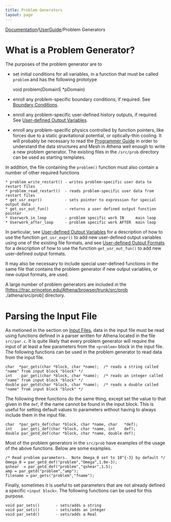 ```yaml
---
title: Problem Generators
layout: page
---
```


[Documentation]({{site.baseurl}}/AthenaDocs)/[UserGuide]({{site.baseurl}}/AthenaDocsUG)/Problem Generators

What is a Problem Generator?
============================

The purposes of the problem generator are to
 * set initial conditions for all variables, in a function that must be called `problem` and has the following prototype

	void problem(DomainS *pDomain)

 * enroll any problem-specific boundary conditions, if required.  See [Boundary Conditions]({{site.baseurl}}/AthenaDocsUGBCs).
 * enroll any problem-specific user-defined history outputs, if required.  See [User-defined Output Variables]({{site.baseurl}}/AthenaDocsUGUserExpress).
 * enroll any problem-specific physics controlled by function pointers, like forces due to a static gravitational potential, or optically-thin cooling.
It will probably be necessary to read the [Programmer Guide]({{site.baseurl}}/AthenaDocsPG) in order to understand the data structures and Mesh in Athena well
enough to write a new problem generator.  The existing files in the `/src/prob` directory can be used as starting templates.

In addition, the file containing the `problem()` function must also contain a number of other required functions

	* problem_write_restart() - writes problem-specific user data to restart files
	* problem_read_restart()  - reads problem-specific user data from restart files
	* get_usr_expr()          - sets pointer to expression for special output data
	* get_usr_out_fun()       - returns a user defined output function pointer
	* Userwork_in_loop        - problem specific work IN     main loop
	* Userwork_after_loop     - problem specific work AFTER  main loop

In particular, see [User-defined Output Variables]({{site.baseurl}}/AthenaDocsUGUserExpress) for a description of how to use the function
`get_usr_expr()` to add new user-defined output variables using one of the existing file formats, and see
[User-defined Output Formats]({{site.baseurl}}/AthenaDocsUGUserFormats) for a description of how to use the function
`get_usr_out_fun()` to add new user-defined output formats.

It may also be necessary to include special user-defined functions in the same file that contains the problem generator if
new output variables, or new output formats, are used.

A large number of problem generators are included in the 
[https://trac.princeton.edu/Athena/browser/trunk/src/prob ./athena/src/prob]
directory.

Parsing the Input File
======================

As metioned in the section on [Input Files]({{site.baseurl}}/AthenaDocsUGInputFile), data in the input file must be read using functions
defined in a parser written for Athena located in the file `src/par.c`.  It is quite likely that every problem generator
will require the input of at least a few parameters from the `<problem>` block in the input file.  The following functions can be
used in the problem generator to read data from the input file.

	char  *par_gets(char *block, char *name);  /* reads a string called "name" from input block "block" */
	int    par_geti(char *block, char *name);  /* reads an integer called "name" from input block "block" */
	double par_getd(char *block, char *name);  /* reads a double called "name" from input block "block" */

The following three functions do the same thing, except set the value to that given in the `def`, if the name
cannot be found in the input block.  This is useful for setting default values to parameters without having to
always include them in the input file.

	char  *par_gets_def(char *block, char *name, char   *def);
	int    par_geti_def(char *block, char *name, int    def);
	double par_getd_def(char *block, char *name, double def);

Most of the problem generators in the `src/prob` have examples of the usage of the above functions.  Below are some examples.

	/* Read problem parameters.  Note Omega_0 set to 10^{-3} by default */
	Omega_0 = par_getd_def("problem","Omega",1.0e-3);
	qshear  = par_getd_def("problem","qshear",1.5);
	amp = par_getd("problem","amp");
	filename = par_gets("problem","fname");

Finally, sometimes it is useful to set parameters that are not already defined a specific `<input block>`.
The following functions can be used for this purpose.

	void par_sets()       - sets/adds a string
	void par_seti()       - sets/adds an integer
	void par_setd()       - sets/adds a Real


